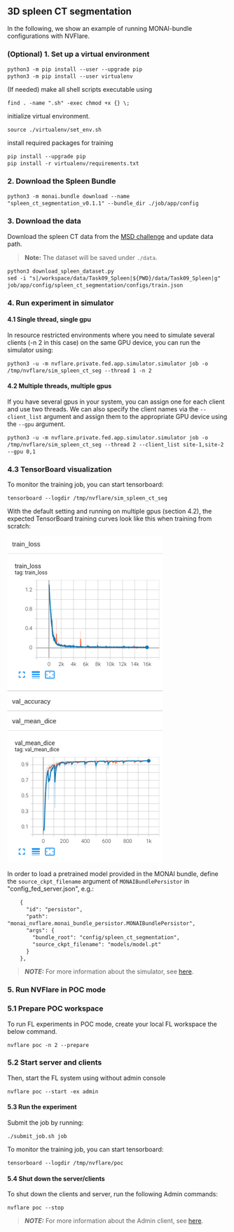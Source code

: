 ## 3D spleen CT segmentation
In the following, we show an example of running MONAI-bundle configurations with NVFlare.

### (Optional) 1. Set up a virtual environment
```
python3 -m pip install --user --upgrade pip
python3 -m pip install --user virtualenv
```
(If needed) make all shell scripts executable using
```
find . -name ".sh" -exec chmod +x {} \;
```
initialize virtual environment.
```
source ./virtualenv/set_env.sh
```
install required packages for training
```
pip install --upgrade pip
pip install -r virtualenv/requirements.txt
```

### 2. Download the Spleen Bundle
```
python3 -m monai.bundle download --name "spleen_ct_segmentation_v0.1.1" --bundle_dir ./job/app/config
``` 

### 3. Download the data
Download the spleen CT data from the [MSD challenge](http://medicaldecathlon.com/) and update data path.

> **Note:** The dataset will be saved under `./data`. 
```
python3 download_spleen_dataset.py
sed -i "s|/workspace/data/Task09_Spleen|${PWD}/data/Task09_Spleen|g" job/app/config/spleen_ct_segmentation/configs/train.json
```

### 4. Run experiment in simulator

#### 4.1 Single thread, single gpu
In resource restricted environments where you need to simulate several clients (-n 2 in this case) on the same GPU device, 
you can run the simulator using:

```
python3 -u -m nvflare.private.fed.app.simulator.simulator job -o /tmp/nvflare/sim_spleen_ct_seg --thread 1 -n 2
```

#### 4.2 Multiple threads, multiple gpus
If you have several gpus in your system, you can assign one for each client and use two threads. 
We can also specify the client names via the `--client_list` argument 
and assign them to the appropriate GPU device using the `--gpu` argument.

```
python3 -u -m nvflare.private.fed.app.simulator.simulator job -o /tmp/nvflare/sim_spleen_ct_seg --thread 2 --client_list site-1,site-2 --gpu 0,1
```

### 4.3 TensorBoard visualization
To monitor the training job, you can start tensorboard:
```
tensorboard --logdir /tmp/nvflare/sim_spleen_ct_seg
```
With the default setting and running on multiple gpus (section 4.2), the expected TensorBoard training curves look like this when training from scratch:

![training curve](./tb_plot.png)

In order to load a pretrained model provided in the MONAI bundle, define the `source_ckpt_filename` argument of `MONAIBundlePersistor` in "config_fed_server.json", e.g.:
```
    {
      "id": "persistor",
      "path": "monai_nvflare.monai_bundle_persistor.MONAIBundlePersistor",
      "args": {
        "bundle_root": "config/spleen_ct_segmentation",
        "source_ckpt_filename": "models/model.pt"
      }
    },
```

> **_NOTE:_** For more information about the simulator, see [here](https://nvflare.readthedocs.io).

### 5. Run NVFlare in POC mode

### 5.1 Prepare POC workspace
To run FL experiments in POC mode, create your local FL workspace the below command.  
```
nvflare poc -n 2 --prepare
```

### 5.2 Start server and clients
Then, start the FL system using without admin console
```
nvflare poc --start -ex admin
```

#### 5.3 Run the experiment
Submit the job by running:
```
./submit_job.sh job
```
To monitor the training job, you can start tensorboard:
```
tensorboard --logdir /tmp/nvflare/poc
```

#### 5.4 Shut down the server/clients

To shut down the clients and server, run the following Admin commands:
```
nvflare poc --stop
```

> **_NOTE:_** For more information about the Admin client, see [here](https://nvflare.readthedocs.io/en/main/user_guide/operation.html).
